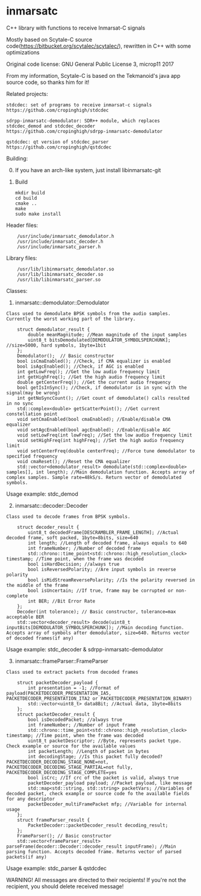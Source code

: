 # inmarsatc
C++ library with functions to receive Inmarsat-C signals

Mostly based on Scytale-C source code(https://bitbucket.org/scytalec/scytalec/), rewritten in C++ with some optimizations

Original code license: GNU General Public License 3, microp11 2017

From my information, Scytale-C is based on the Tekmanoid's java app source code, so thanks him for it!


Related projects:

    stdcdec: set of programs to receive inmarsat-c signals
    https://github.com/cropinghigh/stdcdec

    sdrpp-inmarsatc-demodulator: SDR++ module, which replaces stdcdec_demod and stdcdec_decoder
    https://github.com/cropinghigh/sdrpp-inmarsatc-demodulator

    qstdcdec: qt version of stdcdec_parser
    https://github.com/cropinghigh/qstdcdec

Building:

  0.  If you have an arch-like system, just install libinmarsatc-git

  1.  Build

          mkdir build
          cd build
          cmake ..
          make
          sudo make install


Header files:

        /usr/include/inmarsatc_demodulator.h
        /usr/include/inmarsatc_decoder.h
        /usr/include/inmarsatc_parser.h

Library files:

        /usr/lib/libinmarsatc_demodulator.so
        /usr/lib/libinmarsatc_decoder.so
        /usr/lib/libinmarsatc_parser.so

Classes:

  1.  inmarsatc::demodulator::Demodulator

    Class used to demodulate BPSK symbols from the audio samples. Currently the worst working part of the library.

        struct demodulator_result {
            double meanMagnitude; //Mean magnitude of the input samples
            uint8_t bitsDemodulated[DEMODULATOR_SYMBOLSPERCHUNK]; //size=5000, hard symbols, 1byte=1bit
        };
        Demodulator();  // Basic constructor
        bool isCmaEnabled(); //Check, if CMA equalizer is enabled
        bool isAgcEnabled(); //Check, if AGC is enabled
        int getLowFreq(); //Get the low audio frequency limit
        int getHighFreq(); //Get the high audio frequency limit
        double getCenterFreq(); //Get the current audio frequency
        bool getIsInSync(); //Check, if demodulator is in sync with the signal(may be wrong)
        int getNoSyncCount(); //Get count of demodulate() calls resulted in no sync
        std::complex<double> getScatterPoint(); //Get current constellation point
        void setCmaEnabled(bool cmaEnabled); //Enable/disable CMA equalizer
        void setAgcEnabled(bool agcEnabled); //Enable/disable AGC
        void setLowFreq(int lowFreq); //Set the low audio frequency limit
        void setHighFreq(int highFreq); //Set the high audio frequency limit
        void setCenterFreq(double centerFreq); //Force tune demodulator to specified frequency
        void cmaReset(); //Reset the CMA equalizer
        std::vector<demodulator_result> demodulate(std::complex<double> samples[], int length); //Main demodulation function. Accepts array of complex samples. Sample rate=48kS/s. Return vector of demodulated symbols.

   Usage example: stdc_demod

  2.  inmarsatc::decoder::Decoder

    Class used to decode frames from BPSK symbols.

        struct decoder_result {
            uint8_t decodedFrame[DESCRAMBLER_FRAME_LENGTH]; //Actual decoded frame, soft packed, 1byte=8bits, size=640
            int length; //Length of decoded frame, always equals to 640
            int frameNumber; //Number of decoded frame
            std::chrono::time_point<std::chrono::high_resolution_clock> timestamp; //Time point, when the frame was decoded
            bool isHardDecision; //always true
            bool isReversedPolarity; //Are input symbols in reverse polarity
            bool isMidStreamReversePolarity; //Is the polarity reversed in the middle of the frame
            bool isUncertain; //If true, frame may be corrupted or non-complete
            int BER; //Bit Error Rate
        };
        Decoder(int tolerance); // Basic constructor, tolerance=max acceptable BER
        std::vector<decoder_result> decode(uint8_t inputBits[DEMODULATOR_SYMBOLSPERCHUNK]); //Main decoding function. Accepts array of symbols after demodulator, size=640. Returns vector of decoded frames(if any)

   Usage example: stdc_decoder & sdrpp-inmarsatc-demodulator

  3.  inmarsatc::frameParser::FrameParser

    Class used to extract packets from decoded frames

        struct packetDecoder_payload {
            int presentation = -1; //Format of payload(PACKETDECODER_PRESENTATION_IA5, PACKETDECODER_PRESENTATION_ITA2 or PACKETDECODER_PRESENTATION_BINARY)
            std::vector<uint8_t> data8Bit; //Actual data, 1byte=8bits
        };
        struct packetDecoder_result {
            bool isDecodedPacket; //always true
            int frameNumber; //Number of input frame
            std::chrono::time_point<std::chrono::high_resolution_clock> timestamp; //Time point, when the frame was decoded
            uint8_t packetDescriptor; //Byte, represents packet type. Check example or source for the available values
            int packetLength; //Length of packet in bytes
            int decodingStage; //Is this packet fully decoded? PACKETDECODER_DECODING_STAGE_NONE=not, PACKETDECODER_DECODING_STAGE_PARTIAL=not fully, PACKETDECODER_DECODING_STAGE_COMPLETE=yes
            bool isCrc; //If crc of the packet is valid, always true
            packetDecoder_payload payload; //Packet payload, like message
            std::map<std::string, std::string> packetVars; //Variables of decoded packet, check example or source code fo the available fields for any descriptor
            packetDecoder_multiFramePacket mfp; //Variable for internal usage
        };
        struct frameParser_result {
            PacketDecoder::packetDecoder_result decoding_result;
        };
        FrameParser(); // Basic constructor
        std::vector<frameParser_result> parseFrame(decoder::Decoder::decoder_result inputFrame); //Main parsing function. Accepts decoded frame. Returns vector of parsed packets(if any)

   Usage example: stdc_parser & qstdcdec

   WARNING! All messages are directed to their recipients! If you're not the recipient, you should delete received message!
